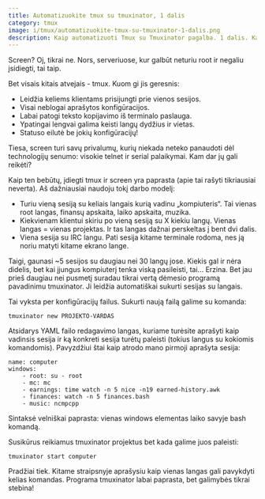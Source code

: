 ```yaml
---
title: Automatizuokite tmux su tmuxinator, 1 dalis
category: tmux
image: i/tmux/automatizuokite-tmux-su-tmuxinator-1-dalis.png
description: Kaip automatizuoti Tmux su Tmuxinator pagalba. 1 dalis. Kas yra šie du įrankiai ir kaip jie padeda darbui terminale?
---
```


Screen? Oj, tikrai ne. Nors, serveriuose, kur galbūt neturiu root ir negaliu įsidiegti, tai taip.

Bet visais kitais atvejais - tmux. Kuom gi jis geresnis:

-   Leidžia keliems klientams prisijungti prie vienos sesijos.
-   Visai neblogai aprašytos konfigūracijos.
-   Labai patogi teksto kopijavimo iš terminalo paslauga.
-   Ypatingai lengvai galima keisti langų dydžius ir vietas.
-   Statuso eilutė be jokių konfigūracijų!

Tiesa, screen turi savų privalumų, kurių niekada neteko panaudoti dėl technologijų senumo: visokie telnet ir serial palaikymai. Kam dar jų gali reikėti?

Kaip ten bebūtų, įdiegti tmux ir screen yra paprasta (apie tai rašyti tikriausiai neverta). Aš dažniausiai naudoju tokį darbo modelį:

-   Turiu vieną sesiją su keliais langais kurią vadinu „kompiuteris“. Tai vienas root langas, finansų apskaita, laiko apskaita, muzika.
-   Kiekvienam klientui skiriu po vieną sesiją su X kiekiu langų. Vienas langas = vienas projektas. Ir tas langas dažnai perskeltas į bent dvi dalis.
-   Viena sesija su IRC langu. Pati sesija kitame terminale rodoma, nes ją noriu matyti kitame ekrano lange.

Taigi, gaunasi ~5 sesijos su daugiau nei 30 langų jose. Kiekis gal ir nėra didelis, bet kai įjungus kompiuterį tenka viską pasileisti, tai... Erzina. Bet jau prieš daugiau nei pusmetį suradau tikrai vertą dėmesio programą pavadinimu tmuxinator. Ji leidžia automatiškai sukurti sesijas su langais.

Tai vyksta per konfigūracijų failus. Sukurti naują failą galime su komanda:

    tmuxinator new PROJEKTO-VARDAS

Atsidarys YAML failo redagavimo langas, kuriame turėsite aprašyti kaip vadinsis sesija ir ką konkreti sesija turėtų paleisti (tokius langus su kokiomis komandomis). Pavyzdžiui štai kaip atrodo mano pirmoji aprašyta sesija:

    name: computer
    windows:
        - root: su - root
        - mc: mc
        - earnings: time watch -n 5 nice -n19 earned-history.awk
        - finances: watch -n 5 finances.bash
        - music: ncmpcpp

Sintaksė velniškai paprasta: vienas windows elementas laiko savyje bash komandą.

Susikūrus reikiamus tmuxinator projektus bet kada galime juos paleisti:

    tmuxinator start computer

Pradžiai tiek. Kitame straipsnyje aprašysiu kaip vienas langas gali pavykdyti kelias komandas. Programa tmuxinator labai paprasta, bet galimybės tikrai stebina!
